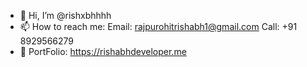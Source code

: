 - 👋 Hi, I’m @rishxbhhhh
- 📫 How to reach me:
     Email: rajpurohitrishabh1@gmail.com
     Call: +91 8929566279
- 🎨 PortFolio: https://rishabhdeveloper.me

<!---
rishxbhhhh/rishxbhhhh is a ✨ special ✨ repository because its `README.md` (this file) appears on your GitHub profile.
You can click the Preview link to take a look at your changes.
--->
